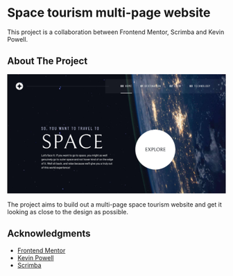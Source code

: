 # Space tourism multi-page website

This project is a collaboration between Frontend Mentor, Scrimba and Kevin Powell.

## About The Project

![Space Travel screenshot](./screenshot.jpg)

The project aims to build out a multi-page space tourism website and get it looking as close to the design as possible.

## Acknowledgments

- [Frontend Mentor](https://www.frontendmentor.io/challenges/space-tourism-multipage-website-gRWj1URZ3)
- [Kevin Powell](https://www.youtube.com/kevinpowell)
- [Scrimba](https://scrimba.com/)